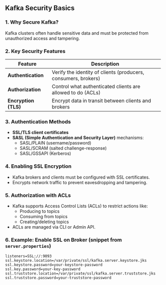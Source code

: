 ## Kafka Security Basics

### 1. Why Secure Kafka?
Kafka clusters often handle sensitive data and must be protected from unauthorized access and tampering.


### 2. Key Security Features

| Feature                 | Description                                   |
|-------------------------|-----------------------------------------------|
| **Authentication**       | Verify the identity of clients (producers, consumers, brokers) |
| **Authorization**        | Control what authenticated clients are allowed to do (ACLs)   |
| **Encryption (TLS)**     | Encrypt data in transit between clients and brokers            |


### 3. Authentication Methods
- **SSL/TLS client certificates**
- **SASL (Simple Authentication and Security Layer)** mechanisms:
  - SASL/PLAIN (username/password)
  - SASL/SCRAM (salted challenge-response)
  - SASL/GSSAPI (Kerberos)


### 4. Enabling SSL Encryption
- Kafka brokers and clients must be configured with SSL certificates.
- Encrypts network traffic to prevent eavesdropping and tampering.

### 5. Authorization with ACLs
- Kafka supports Access Control Lists (ACLs) to restrict actions like:
  - Producing to topics
  - Consuming from topics
  - Creating/deleting topics
- ACLs are managed via CLI or Admin API.


### 6. Example: Enable SSL on Broker (snippet from `server.properties`)
```properties
listeners=SSL://:9093
ssl.keystore.location=/var/private/ssl/kafka.server.keystore.jks
ssl.keystore.password=your-keystore-password
ssl.key.password=your-key-password
ssl.truststore.location=/var/private/ssl/kafka.server.truststore.jks
ssl.truststore.password=your-truststore-password

